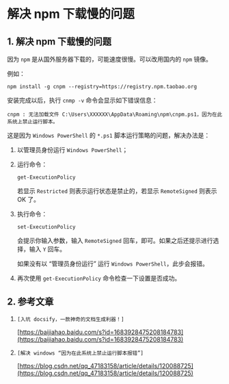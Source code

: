 # 解决 npm 下载慢的问题

## 1. 解决 npm 下载慢的问题

因为 `npm` 是从国外服务器下载的，可能速度很慢。可以改用国内的 `npm` 镜像。

例如：

```shell
npm install -g cnpm --registry=https://registry.npm.taobao.org
```

安装完成以后，执行 `cnmp -v` 命令会显示如下错误信息：

```shell
cnpm : 无法加载文件 C:\Users\XXXXXX\AppData\Roaming\npm\cnpm.ps1，因为在此系统上禁止运行脚本。
```

这是因为 `Windows PowerShell` 的 `*.ps1` 脚本运行策略的问题，解决办法是：

1. 以管理员身份运行 `Windows PowerShell`；
2. 运行命令：

    ```shell
    get-ExecutionPolicy
    ```

    若显示 `Restricted` 则表示运行状态是禁止的，若显示 `RemoteSigned` 则表示 OK 了。

3. 执行命令：

    ```shell
    set-ExecutionPolicy
    ```

    会提示你输入参数，输入 `RemoteSigned` 回车，即可。如果之后还提示进行选择，输入 `Y`  回车。

    如果没有以 “管理员身份运行” 运行 `Windows PowerShell`，此步会报错。

4. 再次使用 `get-ExecutionPolicy` 命令检查一下设置是否成功。

## 2. 参考文章

1. `[入坑 docsify，一款神奇的文档生成利器！]`

    [https://baijiahao.baidu.com/s?id=1683928475208184783](https://baijiahao.baidu.com/s?id=1683928475208184783)

2. `[解决 windows “因为在此系统上禁止运行脚本报错”]`

    [https://blog.csdn.net/qq_47183158/article/details/120088725](https://blog.csdn.net/qq_47183158/article/details/120088725)
